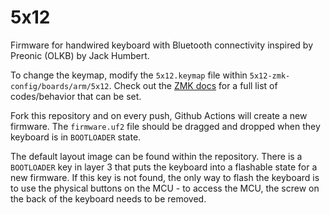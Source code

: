 # 5x12

Firmware for handwired keyboard with Bluetooth connectivity inspired by Preonic (OLKB) by Jack Humbert.

To change the keymap, modify the `5x12.keymap` file within `5x12-zmk-config/boards/arm/5x12`. Check out the [ZMK docs](https://zmk.dev/docs/codes) for a full list of codes/behavior that can be set.

Fork this repository and on every push, Github Actions will create a new firmware. The `firmware.uf2` file should be dragged and dropped when they keyboard is in `BOOTLOADER` state.

The default layout image can be found within the repository. There is a `BOOTLOADER` key in layer 3 that puts the keyboard into a flashable state for a new firmware. If this key is not found, the only way to flash the keyboard is to use the physical buttons on the MCU - to access the MCU, the screw on the back of the keyboard needs to be removed.

